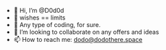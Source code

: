 - 👋 Hi, I’m @D0d0d
- 👀 wishes == limits
- 🌱 Any type of coding, for sure.
- 💞️ I’m looking to collaborate on any offers and ideas
- 📫 How to reach me: dodo@dodothere.space


